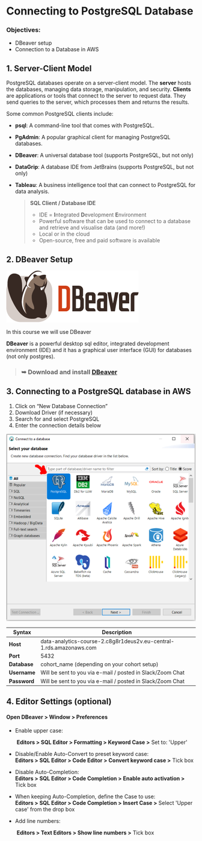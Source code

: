 # Connecting to PostgreSQL Database

###  Objectives:
- DBeaver setup
- Connection to a Database in AWS 



## 1. Server-Client Model

PostgreSQL databases operate on a server-client model. The **server** hosts the databases, managing data storage, manipulation, and security. **Clients** are applications or tools that connect to the server to request data. They send queries to the server, which processes them and returns the results.

Some common PostgreSQL clients include:

- **psql**: A command-line tool that comes with PostgreSQL.
- **PgAdmin**: A popular graphical client for managing PostgreSQL databases.
- **DBeaver**: A universal database tool (supports PostgreSQL, but not only)
- **DataGrip**: A database IDE from JetBrains (supports PostgreSQL, but not only)
- **Tableau**: A business intelligence tool that can connect to PostgreSQL for data analysis.

	>**SQL Client / Database IDE**
	>
	>- IDE = **I**ntegrated **D**evelopment **E**nvironment
	>- Powerful software that can be used to connect to a database and retrieve and visualise data (and more!)
	>- Local or in the cloud
	>- Open-source, free and paid software is available



## 2. DBeaver Setup

![img](./images/dbeaver_logo.png)



In this course we will use DBeaver

**DBeaver** is a powerful desktop sql editor, integrated development environment (IDE) and it has a graphical user interface  (GUI) for databases (not only postgres).

>### ➥ Download and install [DBeaver](https://dbeaver.io/download/)



## 3. Connecting to a **PostgreSQL** database in AWS

1. Click on “New Database Connection” 
2. Download Driver (if necessary)
3. Search for and select PostgreSQL
4. Enter the connection details below

![db_connection](./images/db_connection.png)


| Syntax      | Description |
| ----------- | ----------- |
| **Host**      | data-analytics-course-2.c8g8r1deus2v.eu-central-1.rds.amazonaws.com       |
| **Port**   | 5432        |
| **Database**   | cohort_name (depending on your cohort setup) |
| **Username**   | Will be sent to you via e-mail / posted in Slack/Zoom Chat        |
| **Password**   | Will be sent to you via e-mail / posted in Slack/Zoom Chat        |



## 4. Editor Settings (optional)


#### Open DBeaver > Window > Preferences  

- Enable upper case: 

  ​	**Editors > SQL Editor > Formatting > Keyword Case >** Set to: 'Upper'

- Disable/Enable Auto-Convert to preset keyword case:  
  **Editors > SQL Editor > Code Editor > Convert keyword case >** Tick box

- Disable Auto-Completion:  
  **Editors > SQL Editor > Code Completion > Enable auto activation >** Tick box

- When keeping Auto-Completion, define the Case to use:  
    **Editors > SQL Editor > Code Completion > Insert Case >** Select 'Upper case' from the drop box

- Add line numbers: 

  ​	**Editors > Text Editors > Show line numbers >** Tick box

